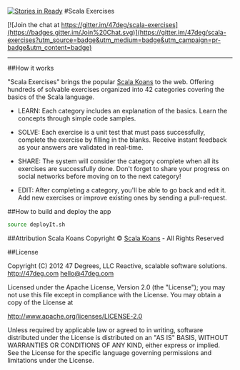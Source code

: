 [![Stories in Ready](https://badge.waffle.io/47deg/scala-exercises.png?label=ready&title=Ready)](https://waffle.io/47deg/scala-exercises)
#Scala Exercises

[![Join the chat at https://gitter.im/47deg/scala-exercises](https://badges.gitter.im/Join%20Chat.svg)](https://gitter.im/47deg/scala-exercises?utm_source=badge&utm_medium=badge&utm_campaign=pr-badge&utm_content=badge)

------------------------

##How it works

"Scala Exercises" brings the popular [Scala Koans](http://www.scalakoans.org/) to the web. Offering hundreds of solvable exercises organized into 42 categories covering the basics of the Scala language.

- LEARN: Each category includes an explanation of the basics. Learn the concepts through simple code samples.

- SOLVE: Each exercise is a unit test that must pass successfully, complete the exercise by filling in the blanks. Receive instant feedback as your answers are validated in real-time.

- SHARE: The system will consider the category complete when all its exercises are successfully done. Don't forget to share your progress on social networks before moving on to the next category!

- EDIT: After completing a category, you'll be able to go back and edit it. Add new exercises or improve existing ones by sending a pull-request.


##How to build and deploy the app

```bash
source deployIt.sh 
```

##Attribution
Scala Koans Copyright © [Scala Koans](http://scalakoans.org) - All Rights Reserved

##License

Copyright (C) 2012 47 Degrees, LLC
Reactive, scalable software solutions.
http://47deg.com
hello@47deg.com

Licensed under the Apache License, Version 2.0 (the "License");
you may not use this file except in compliance with the License.
You may obtain a copy of the License at

http://www.apache.org/licenses/LICENSE-2.0

Unless required by applicable law or agreed to in writing, software
distributed under the License is distributed on an "AS IS" BASIS,
WITHOUT WARRANTIES OR CONDITIONS OF ANY KIND, either express or implied.
See the License for the specific language governing permissions and
limitations under the License.
